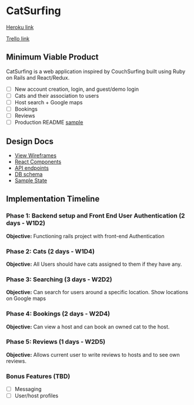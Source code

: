 # CatSurfing

[Heroku link][heroku]

[Trello link][trello]

[heroku]: #
[trello]: https://trello.com/b/RUhWmX0p/catsurfing

## Minimum Viable Product

CatSurfing is a web application inspired by CouchSurfing built using Ruby on Rails
and React/Redux.

- [ ] New account creation, login, and guest/demo login
- [ ] Cats and their association to users
- [ ] Host search + Google maps
- [ ] Bookings
- [ ] Reviews
- [ ] Production README [sample](docs/production_readme.md)

## Design Docs
* [View Wireframes][wireframes]
* [React Components][components]
* [API endpoints][api-endpoints]
* [DB schema][schema]
* [Sample State][sample-state]

[wireframes]: docs/wireframes
[components]: docs/component-hierarchy.md
[sample-state]: docs/sample-state.md
[api-endpoints]: docs/api-endpoints.md
[schema]: docs/schema.md

## Implementation Timeline

### Phase 1: Backend setup and Front End User Authentication (2 days - W1D2)
**Objective:** Functioning rails project with front-end Authentication

### Phase 2: Cats (2 days - W1D4)
**Objective:** All Users should have cats assigned to them if they have any.

### Phase 3: Searching (3 days - W2D2)
**Objective:** Can search for users around a specific location. Show locations on Google maps

### Phase 4: Bookings (2 days - W2D4)
**Objective:** Can view a host and can book an owned cat to the host.

### Phase 5: Reviews (1 days - W2D5)
**Objective:** Allows current user to write reviews to hosts and to see own reviews.


### Bonus Features (TBD)
- [ ] Messaging
- [ ] User/host profiles

<!-- TODO
  credit:
  https://www.pexels.com/photo/tabby-cat-side-view-26511/

  https://color.adobe.com/create/color-wheel/?base=2&rule=Compound&selected=4&name=My%20Color%20Theme&mode=rgb&rgbvalues=0.7113368983957149,0.6454411764705883,0.7411764705882353,0.46878533231472685,0.30892156862745096,0.5411764705882353,0.9176470588235294,0.9137254901960784,0.9411764705882353,0.9485294117647058,0.887770317300298,0.6837316176470588,0.7411764705882353,0.7095588235293846,0.6454411764705883&swatchOrder=0,1,2,3,4
  
 -->
